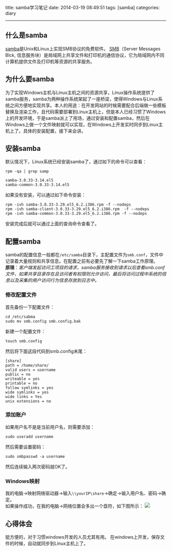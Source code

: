 title: samba学习笔记
date: 2014-03-19 08:49:51
tags: [samba]
categories: diary

---

## 什么是samba

[samba](http://baike.baidu.com/link?url=fpCneip0_fVu6C1m7k9XFTiFilCi88C4ggR0Eya-ZA5kFsOCeizBnVke-cMze54G)是Unix和Linux上实现SMB协议的免费软件。
[SMB](http://baike.baidu.com/view/262410.htm)（Server Messages Blck, 信息服务块）是局域网上共享文件和打印机的通信协议，它为局域网内不同计算机提供文件及打印机等资源的共享服务。

## 为什么要samba
为了实现Windows主机与Linux主机之间的资源共享，Linux操作系统提供了samba服务，samba为两种操作系统架起了一座桥梁，使得Windows与Linux系统之间方便地实现共享。本人的用途：在开发网站的时候需要配合后端做一些模板替换及渲染工作，且代码需要部署到Linux主机上，但是本人已经习惯了Windows上的开发环境，于是samba派上了用场，通过安装和配置samba，然后在Windows上做一个文件映射就可以实现，在Windows上开发实时同步到Linux主机上了。具体的安装配置，接下来会讲。

## 安装samba
默认情况下，Linux系统已经安装samba了，通过如下的命令可以查看：
``` shell
rpm -qa | grep samp

samba-3.0.33-3.14.el5
samba-common-3.0.33-3.14.el5
```
如果没有安装，可以通过如下命令安装：
```shell
rpm -ivh samba-3.0.33-3.29.el5_6.2.i386.rpm -f --nodeps
rpm -ivh samba-client-3.0.33-3.29.el5_6.2.i386.rpm  -f --nodeps
rpm -ivh samba-common-3.0.33-3.29.el5_6.2.i386.rpm -f --nodeps
```
安装完成后就可以通过上面的查询命令查看了。

## 配置samba
samba的配置信息一般都在`/etc/samba`目录下，主配置文件为`smb.conf`，文件中记录着大量规则和共享信息。在配置之前有必要先了解一下samba工作原理。  
**原理**：*客户端发起访问工项目的请求，samba服务接收到请求以后查看smb.conf文件，如果共享目录存在且访问者有权限则允许访问，最后将访问过程中系统的信息以及采集的用户访问行为信息存放到日志中。*

### 修改配置文件
首先备份一下配置文件：
```shell
cd /etc/sabma
sudo mv smb.config smb.config.bak
```
新建一个配置文件：
```shell
touch smb.config
```
然后将下面这段代码到smb.config末尾：
```shell
[share]
path = /home/share/
valid users = username
public = no
writeable = yes
printable = no
follow symlinks = yes
wide symlinks = yes
wide links = Yes
unix extensions = no
```

### 添加账户
如果用户名不是是当前用户名，则需要添加：
```shell
sudo useradd username
```
然后需要设置密码：
```shell
sudo smbpasswd -a username
```
然后连续输入两次密码就OK了。

### Windows映射
我的电脑->映射网络驱动器->输入`\\yourIP\share`->确定->输入用户名、密码->确定。  
如果操作成功，在我的电脑->网络位置会多出一个盘符，如下图所示：
![](../blog/img/samba.jpg)

## 心得体会
挺方便的，对于习惯windows开发的人员尤其有用。
在windows上开发，保存文件的时候，自动就同步到Linux主机上了。